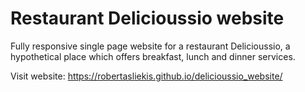 # Restaurant Delicioussio website

Fully responsive single page website for a restaurant Delicioussio, a hypothetical place which offers breakfast, lunch and dinner services.

Visit website: https://robertasliekis.github.io/delicioussio_website/

